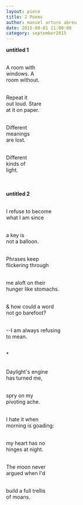 ```yaml
---
layout: piece
title: 2 Poems
author: manuel arturo abreu
date: 2015-08-01 11:00:00
category: september2015
---
```

<b>untitled 1</b> <br><br>

A room with<br>
windows. A<br>
room without.<br><br>

Repeat it<br>
out loud. Stare<br>
at it on paper.<br><br>

Different<br>
meanings<br>
are lost.<br><br>

Different<br>
kinds of<br>
light.<br><br><br>

<b>untitled 2</b><br><br>

I refuse to become<br>
what I am since<br><br>

a key is<br>
not a balloon.<br><br>

Phrases keep<br>
flickering through<br><br>

me aloft on their<br>
hunger like stomachs.<br><br>

&amp; how could a word<br>
not go barefoot?<br><br>

--I am always refusing<br>
to mean.<br><br>

*<br><br>

Daylight's engine<br>
has turned me,<br><br>

spry on my<br>
pivoting ache.<br><br>

I hate it when<br>
morning is goading:<br><br>

my heart has no<br>
hinges at night.<br><br>

The moon never<br>
argued when I'd<br><br>

build a full trellis<br>
of moans.